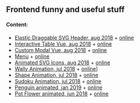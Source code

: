 ## Frontend funny and useful stuff

#### Content:
+ [Elastic Draggable SVG Header, aug 2018](elastic_header/) + [online](https://ripssr.github.io/elastic_header/)
+ [Interactive Table Vue, aug 2018](grid_table/) + [online](https://ripssr.github.io/vue_grid/)
+ [Custom Modal Vue, aug 2018](modal_vue/) + [online](https://ripssr.github.io/vue_modal/)
+ [Menu](html_menu.html) + [online](https://ripssr.github.io/html_menu/)
+ [Animated SVG Icons, aug 2018](svgicons/) + [online](https://ripssr.github.io/svg_icons/)
+ [Wally Animation, jul 2018](wally/) + [online](https://ripssr.github.io/vue_wally/)]
+ [Shape Animation, jul 2018](shape_vue/) + [online](https://ripssr.github.io/shape_vue/)
+ [Sudoku Animation, jul 2018](sudoki_vue/) + [online](https://ripssr.github.io/sudoku_vue/)
+ [Penguin animated, jan 2019](penguin.html) + [online](https://ripssr.github.io/penguin_animation/)
+ [Pot Flower animated, jun 2018](pot_flower.html) + [online](https://ripssr.github.io/flower_pot/)

